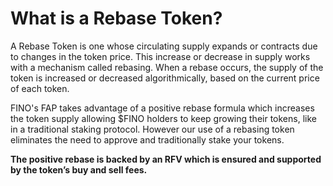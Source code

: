 # What is a Rebase Token?

A Rebase Token is one whose circulating supply expands or contracts due to changes in the token price. This increase or decrease in supply works with a mechanism called rebasing. When a rebase occurs, the supply of the token is increased or decreased algorithmically, based on the current price of each token.

FINO's FAP takes advantage of a positive rebase formula which increases the token supply allowing $FINO holders to keep growing their tokens, like in a traditional staking protocol. However our use of a rebasing token eliminates the need to approve and traditionally stake your tokens.

**The positive rebase is backed by an RFV which is ensured and supported by the token’s buy and sell fees.**
